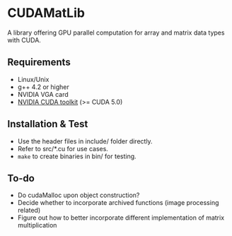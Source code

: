 CUDAMatLib
==========
A library offering GPU parallel computation for array and matrix data types with CUDA.

Requirements
------------
* Linux/Unix
* g++ 4.2 or higher
* NVIDIA VGA card
* [NVIDIA CUDA toolkit](https://developer.nvidia.com/cuda-downloads) (>= CUDA 5.0)

Installation & Test
-------------------
* Use the header files in include/ folder directly.
* Refer to src/\*.cu for use cases.
* `make` to create binaries in bin/ for testing.

To-do
-----
- Do cudaMalloc upon object construction?
- Decide whether to incorporate archived functions (image processing related)
- Figure out how to better incorporate different implementation of matrix multiplication
